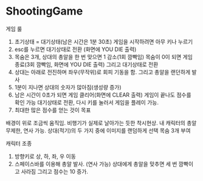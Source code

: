 # ShootingGame
게임 룰
1. 초기상태 = 대기상태(남은 시간은 1분 30초) 
	게임을 시작하려면 아무 키나 누르기
2. esc를 누르면 대기상태로 전환 (화면에 YOU DIE 출력)
3. 목숨은 3개, 상대의 총알을 한 번 맞으면 1 감소(1회 깜빡임)
	목숨이 0이 되면 게임 종료(3회 깜빡임, 화면에 YOU DIE 출력)
	그리고 대기상태로 전환
4. 상대는 아래로 전진하며 좌우(무작위)로 회피 기동을 함.
	그리고 총알을 랜던하게 발사
5. 1분이 지나면 상대의 숫자가 많아짐(생성량 증가)
6. 남은 시간이 0초가 되면 게임 클리어(화면에 CLEAR 출력)
	게임이 끝나도 점수를 확인 가능
	대기상태로 전환, 다시 키를 눌러서 게임을 플레이 가능.
7. 최대한 많은 점수를 얻는 것이 목표

배경이 위로 조금씩 움직임. 비행기가 실제로 날아가는 듯한 착시현상.
내 캐릭터의 총알 무제한, 연사 가능.
상대(적기)의 두 가지 중에 이미지를 랜덤하게 선택
목숨 3개 부여

캐릭터 조종
1. 방향키로 상, 하, 좌, 우 이동
2. 스페이스바를 이용해 총알 발사. (연사 가능)
	상대에게 총알을 맞추면 세 번 깜빡이고 사라짐
	그리고 점수는 10 증가.
